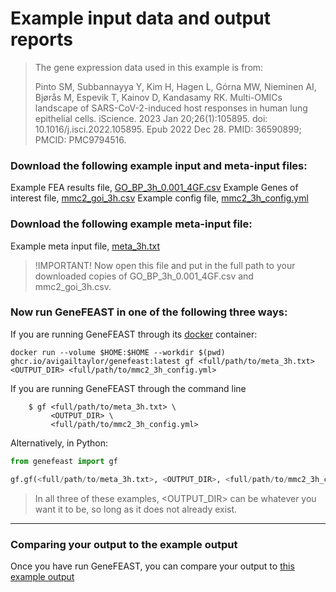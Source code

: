 # Example input data and output reports

> The gene expression data used in this example is from: 
>
> Pinto SM, Subbannayya Y, Kim H, Hagen L, Górna MW, Nieminen AI, Bjørås M, Espevik T, Kainov D, Kandasamy RK. Multi-OMICs landscape of SARS-CoV-2-induced host responses in human lung epithelial cells. iScience. 2023 Jan 20;26(1):105895. doi: 10.1016/j.isci.2022.105895. Epub 2022 Dec 28. PMID: 36590899; PMCID: PMC9794516.

### Download the following example input and meta-input files:

Example FEA results file, [GO_BP_3h_0.001_4GF.csv](https://avigailtaylor.github.io/GeneFEAST/GO_BP_3h_0.001_4GF.csv)
Example Genes of interest file, [mmc2_goi_3h.csv](https://avigailtaylor.github.io/GeneFEAST/mmc2_goi_3h.csv)
Example config file, [mmc2_3h_config.yml](https://avigailtaylor.github.io/GeneFEAST/mmc2_3h_config.yml)

### Download the following example meta-input file:

Example meta input file, [meta_3h.txt](https://avigailtaylor.github.io/GeneFEAST/meta_3h.txt)

> !IMPORTANT! Now open this file and put in the full path to your downloaded copies of GO_BP_3h_0.001_4GF.csv and mmc2_goi_3h.csv.


### Now run GeneFEAST in one of the following three ways:

If you are running GeneFEAST through its [docker](https://docs.docker.com/get-docker/) container:
```
docker run --volume $HOME:$HOME --workdir $(pwd) ghcr.io/avigailtaylor/genefeast:latest gf <full/path/to/meta_3h.txt> <OUTPUT_DIR> <full/path/to/mmc2_3h_config.yml>
```

If you are running GeneFEAST through the command line
```
    $ gf <full/path/to/meta_3h.txt> \
         <OUTPUT_DIR> \
         <full/path/to/mmc2_3h_config.yml>
```

Alternatively, in Python:

```python
from genefeast import gf

gf.gf(<full/path/to/meta_3h.txt>, <OUTPUT_DIR>, <full/path/to/mmc2_3h_config.yml>)
```
> In all three of these examples, <OUTPUT_DIR> can be whatever you want it to be, so long as it does not already exist.

---
### Comparing your output to the example output

Once you have run GeneFEAST, you can compare your output to [this example output](https://avigailtaylor.github.io/GeneFEAST/mmc2_3h_output.zip)
